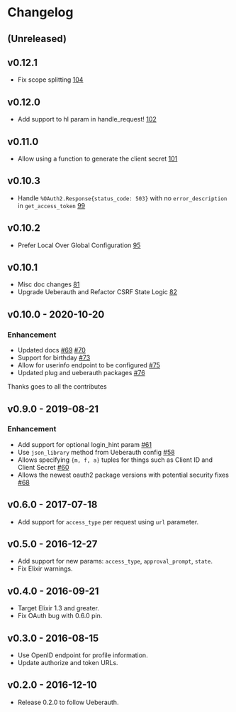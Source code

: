 # Changelog

## (Unreleased)

## v0.12.1

- Fix scope splitting [104](https://github.com/ueberauth/ueberauth_google/pull/104)

## v0.12.0

- Add support to hl param in handle_request! [102](https://github.com/ueberauth/ueberauth_google/pull/102)

## v0.11.0

- Allow using a function to generate the client secret [101](https://github.com/ueberauth/ueberauth_google/pull/101)

## v0.10.3

- Handle `%OAuth2.Response{status_code: 503}` with no `error_description` in `get_access_token` [99](https://github.com/ueberauth/ueberauth_google/pull/99)

## v0.10.2

- Prefer Local Over Global Configuration [95](https://github.com/ueberauth/ueberauth_google/pull/95)

## v0.10.1

- Misc doc changes [81](https://github.com/ueberauth/ueberauth_google/pull/81)
- Upgrade Ueberauth and Refactor CSRF State Logic [82](https://github.com/ueberauth/ueberauth_google/pull/82)

## v0.10.0 - 2020-10-20

### Enhancement

- Updated docs [#69](https://github.com/ueberauth/ueberauth_google/pull/69) [#70](https://github.com/ueberauth/ueberauth_google/pull/70)
- Support for birthday [#73](https://github.com/ueberauth/ueberauth_google/pull/73)
- Allow for userinfo endpoint to be configured [#75](https://github.com/ueberauth/ueberauth_google/pull/75)
- Updated plug and ueberauth packages [#76](https://github.com/ueberauth/ueberauth_google/pull/76)

Thanks goes to all the contributes

## v0.9.0 - 2019-08-21

### Enhancement

- Add support for optional login_hint param [#61](https://github.com/ueberauth/ueberauth_google/pull/61)
- Use `json_library` method from Ueberauth config [#58](https://github.com/ueberauth/ueberauth_google/pull/58)
- Allows specifying `{m, f, a}` tuples for things such as Client ID
  and Client Secret [#60](https://github.com/ueberauth/ueberauth_google/pull/60)
- Allows the newest oauth2 package versions with potential security fixes [#68](https://github.com/ueberauth/ueberauth_google/pull/68)

## v0.6.0 - 2017-07-18

- Add support for `access_type` per request using `url` parameter.

## v0.5.0 - 2016-12-27

- Add support for new params: `access_type`, `approval_prompt`, `state`.
- Fix Elixir warnings.

## v0.4.0 - 2016-09-21

- Target Elixir 1.3 and greater.
- Fix OAuth bug with 0.6.0 pin.

## v0.3.0 - 2016-08-15

- Use OpenID endpoint for profile information.
- Update authorize and token URLs.

## v0.2.0 - 2016-12-10

- Release 0.2.0 to follow Ueberauth.
